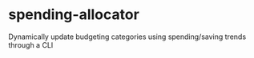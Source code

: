 # spending-allocator
Dynamically update budgeting categories using spending/saving trends through a CLI
